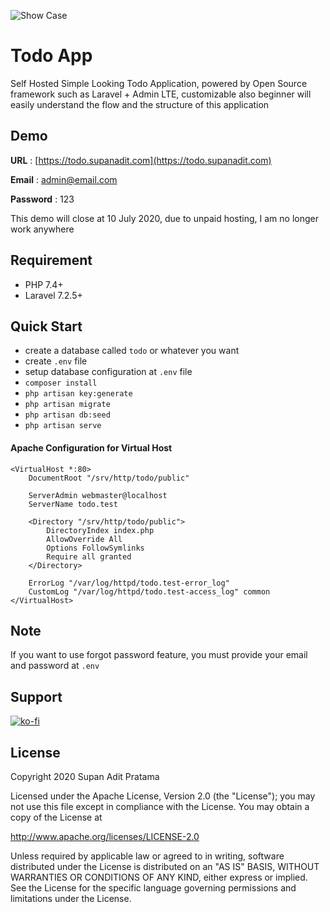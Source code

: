 ![Show Case](https://i.ibb.co/Mhryxcy/Todo-App-Preview-1.png)
# Todo App

Self Hosted Simple Looking Todo Application, powered by Open Source framework such as Laravel + Admin LTE, customizable also beginner will easily understand the flow and the structure of this application

## Demo
**URL** : [https://todo.supanadit.com](https://todo.supanadit.com)

**Email** : admin@email.com

**Password** : 123

This demo will close at 10 July 2020, due to unpaid hosting, I am no longer work anywhere

## Requirement
- PHP 7.4+
- Laravel 7.2.5+

## Quick Start
- create a database called `todo` or whatever you want
- create `.env` file
- setup database configuration at `.env` file
- `composer install`
- `php artisan key:generate`
- `php artisan migrate`
- `php artisan db:seed`
- `php artisan serve`

#### Apache Configuration for Virtual Host
```apacheconfig
<VirtualHost *:80>
    DocumentRoot "/srv/http/todo/public"
    
    ServerAdmin webmaster@localhost
    ServerName todo.test
    
    <Directory "/srv/http/todo/public">
        DirectoryIndex index.php
        AllowOverride All
        Options FollowSymlinks
        Require all granted
    </Directory>
    
    ErrorLog "/var/log/httpd/todo.test-error_log"
    CustomLog "/var/log/httpd/todo.test-access_log" common
</VirtualHost>
```

## Note
If you want to use forgot password feature, you must provide your email and password at `.env`

## Support
[![ko-fi](https://www.ko-fi.com/img/githubbutton_sm.svg)](https://ko-fi.com/N4N01CIMZ)

## License
Copyright 2020 Supan Adit Pratama

Licensed under the Apache License, Version 2.0 (the "License"); you may not use this file except in compliance with the License. You may obtain a copy of the License at

http://www.apache.org/licenses/LICENSE-2.0

Unless required by applicable law or agreed to in writing, software distributed under the License is distributed on an "AS IS" BASIS, WITHOUT WARRANTIES OR CONDITIONS OF ANY KIND, either express or implied. See the License for the specific language governing permissions and limitations under the License.
